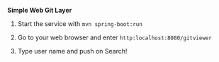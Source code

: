 
**Simple Web Git Layer**

1. Start the service with
`mvn spring-boot:run`

2. Go to your web browser and enter
`http:localhost:8080/gitviewer`

3. Type user name and push on Search!
